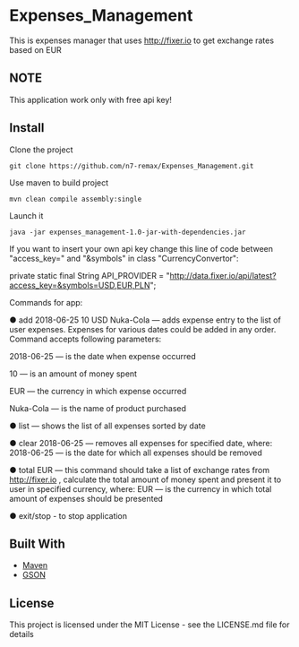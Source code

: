 # Expenses_Management
This is expenses manager that uses http://fixer.io to get exchange rates based on EUR

## NOTE
This application work only with free api key!

## Install
Clone the project
```
git clone https://github.com/n7-remax/Expenses_Management.git
```
Use maven to build project

```
mvn clean compile assembly:single
```
Launch it
```
java -jar expenses_management-1.0-jar-with-dependencies.jar
```
If you want to insert your own api key change this line of code between "access_key=" and "&symbols" in class "CurrencyConvertor":

private static final String API_PROVIDER = "http://data.fixer.io/api/latest?access_key=&symbols=USD,EUR,PLN";

Commands for app:

● add 2018-06-25 10 USD Nuka-Cola — adds expense entry to the list of user expenses. Expenses for various dates could be added in any order. Command accepts following parameters:

2018-06-25 — is the date when expense occurred

10 — is an amount of money spent

EUR — the currency in which expense occurred

Nuka-Cola — is the name of product purchased

● list — shows the list of all expenses sorted by date

● clear 2018-06-25 — removes all expenses for specified date, where:
2018-06-25 — is the date for which all expenses should be removed

● total EUR — this command should take a list of exchange rates from http://fixer.io , calculate the total amount of money spent and present it to user in specified currency, where:
EUR — is the currency in which total amount of expenses should
be presented

● exit/stop - to stop application

## Built With
* [Maven](https://maven.apache.org/)
* [GSON](https://github.com/google/gson)
## License

This project is licensed under the MIT License - see the LICENSE.md file for details

